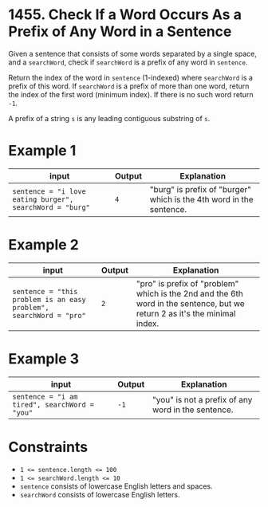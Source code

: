 # 1455. Check If a Word Occurs As a Prefix of Any Word in a Sentence

Given a sentence that consists of some words separated by a single space, and a `searchWord`, check if `searchWord` is a prefix of any word in `sentence`.

Return the index of the word in `sentence` (1-indexed) where `searchWord` is a prefix of this word. If `searchWord` is a prefix of more than one word, return the index of the first word (minimum index). If there is no such word return `-1`.

A prefix of a string `s` is any leading contiguous substring of `s`.


# Example 1

| input                                                    | Output | Explanation                                                         |
|----------------------------------------------------------|--------|---------------------------------------------------------------------|
| `sentence = "i love eating burger", searchWord = "burg"` | `4`    | "burg" is prefix of "burger" which is the 4th word in the sentence. |

# Example 2

| input                                                              | Output | Explanation                                                                                                                |
|--------------------------------------------------------------------|--------|----------------------------------------------------------------------------------------------------------------------------|
| `sentence = "this problem is an easy problem", searchWord = "pro"` | `2`    | "pro" is prefix of "problem" which is the 2nd and the 6th word in the sentence, but we return 2 as it's the minimal index. |

# Example 3

| input                                         | Output | Explanation                                        |
|-----------------------------------------------|--------|----------------------------------------------------|
| `sentence = "i am tired", searchWord = "you"` | `-1`   | "you" is not a prefix of any word in the sentence. |

# Constraints

- `1 <= sentence.length <= 100`
- `1 <= searchWord.length <= 10`
- `sentence` consists of lowercase English letters and spaces.
-  `searchWord` consists of lowercase English letters.